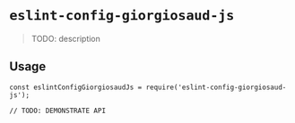 # `eslint-config-giorgiosaud-js`

> TODO: description

## Usage

```
const eslintConfigGiorgiosaudJs = require('eslint-config-giorgiosaud-js');

// TODO: DEMONSTRATE API
```
